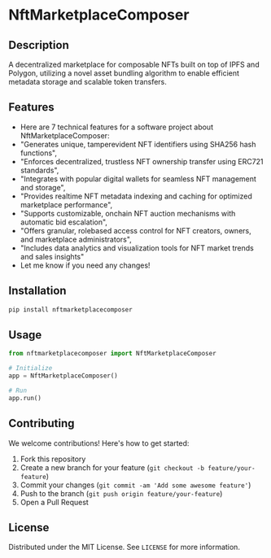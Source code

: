# NftMarketplaceComposer

## Description

A decentralized marketplace for composable NFTs built on top of IPFS and Polygon, utilizing a novel asset bundling algorithm to enable efficient metadata storage and scalable token transfers.

## Features

- Here are 7 technical features for a software project about NftMarketplaceComposer:
- "Generates unique, tamperevident NFT identifiers using SHA256 hash functions",
- "Enforces decentralized, trustless NFT ownership transfer using ERC721 standards",
- "Integrates with popular digital wallets for seamless NFT management and storage",
- "Provides realtime NFT metadata indexing and caching for optimized marketplace performance",
- "Supports customizable, onchain NFT auction mechanisms with automatic bid escalation",
- "Offers granular, rolebased access control for NFT creators, owners, and marketplace administrators",
- "Includes data analytics and visualization tools for NFT market trends and sales insights"
- Let me know if you need any changes!
## Installation

```bash
pip install nftmarketplacecomposer
```

## Usage

```python
from nftmarketplacecomposer import NftMarketplaceComposer

# Initialize
app = NftMarketplaceComposer()

# Run
app.run()
```

## Contributing

We welcome contributions! Here's how to get started:

1. Fork this repository
2. Create a new branch for your feature (`git checkout -b feature/your-feature`)
3. Commit your changes (`git commit -am 'Add some awesome feature'`)
4. Push to the branch (`git push origin feature/your-feature`)
5. Open a Pull Request

## License

Distributed under the MIT License. See `LICENSE` for more information.
